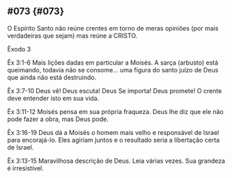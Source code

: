 ## #073 {#073}

O Espírito Santo não reúne crentes em torno de meras opiniões (por mais verdadeiras que sejam) mas reúne a CRISTO.

Êxodo 3

Êx 3:1-6 Mais lições dadas em particular a Moisés. A sarça (arbusto) está queimando, todavia não se consome... uma figura do santo juízo de Deus que ainda não está destruindo.

Êx 3:7-10 Deus vê! Deus escuta! Deus Se importa! Deus promete! O crente deve entender isto em sua vida.

Êx 3:11-12 Moisés pensa em sua própria fraqueza. Deus lhe diz que ele não pode fazer a obra, mas Deus pode.

Êx 3:16-19 Deus dá a Moisés o homem mais velho e responsável de Israel para encorajá-lo. Eles agiriam juntos e o resultado seria a libertação certa de Israel.

Êx 3:13-15 Maravilhosa descrição de Deus. Leia várias vezes. Sua grandeza é irresistível.